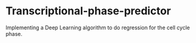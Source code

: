 # Transcriptional-phase-predictor
Implementing a Deep Learning algorithm to do regression for the cell cycle phase.
